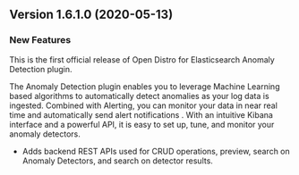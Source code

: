 ## Version 1.6.1.0 (2020-05-13)

### New Features

This is the first official release of Open Distro for Elasticsearch Anomaly Detection plugin.

The Anomaly Detection plugin enables you to leverage Machine Learning based algorithms to automatically detect anomalies as your log data is ingested. Combined with Alerting, you can monitor your data in near real time and automatically send alert notifications . With an intuitive Kibana interface and a powerful API, it is easy to set up, tune, and monitor your anomaly detectors.

* Adds backend REST APIs used for CRUD operations, preview, search on Anomaly Detectors, and search on detector results.
